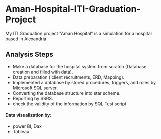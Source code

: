 # Aman-Hospital-ITI-Graduation-Project
My ITI Graduation project "Aman Hospital" is a simulation for a hospital based in Alexandria
## Analysis Steps
- Make a database for the hospital system from scratch (Database creation and filled with data).
- Data preparation ( client recruitments, ERD, Mapping).
- Implemented a database by stored procedures, triggers, and roles by Microsoft SQL server.
- Converting the database structure into star scheme.
- Reporting by SSRS.
- check the validity of the information by SQL Test script
#### Data visualization by:
 - power BI, Dax 
 - Tableau

